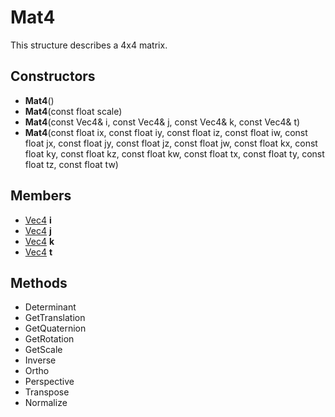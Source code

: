 # Mat4 #
This structure describes a 4x4 matrix.

## Constructors ##
- **Mat4**()
- **Mat4**(const float scale)
- **Mat4**(const Vec4& i, const Vec4& j, const Vec4& k, const Vec4& t)
- **Mat4**(const float ix, const float iy, const float iz, const float iw, const float jx, const float jy, const float jz, const float jw, const float kx, const float ky, const float kz, const float kw, const float tx, const float ty, const float tz, const float tw)

## Members ##
- [Vec4]() **i**
- [Vec4]() **j**
- [Vec4]() **k**
- [Vec4]() **t**

## Methods ##
- Determinant
- GetTranslation
- GetQuaternion
- GetRotation
- GetScale
- Inverse
- Ortho
- Perspective
- Transpose
- Normalize
